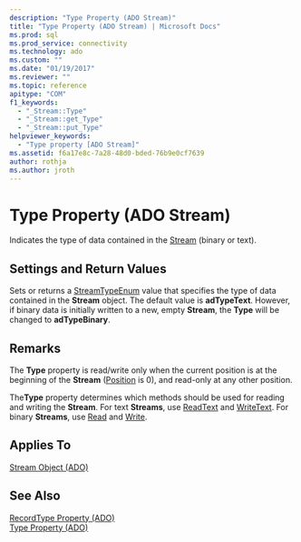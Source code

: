 ```yaml
---
description: "Type Property (ADO Stream)"
title: "Type Property (ADO Stream) | Microsoft Docs"
ms.prod: sql
ms.prod_service: connectivity
ms.technology: ado
ms.custom: ""
ms.date: "01/19/2017"
ms.reviewer: ""
ms.topic: reference
apitype: "COM"
f1_keywords: 
  - "_Stream::Type"
  - "_Stream::get_Type"
  - "_Stream::put_Type"
helpviewer_keywords: 
  - "Type property [ADO Stream]"
ms.assetid: f6a17e8c-7a28-48d0-bded-76b9e0cf7639
author: rothja
ms.author: jroth
---
```

# Type Property (ADO Stream)
Indicates the type of data contained in the [Stream](./stream-object-ado.md) (binary or text).  
  
## Settings and Return Values  
 Sets or returns a [StreamTypeEnum](./streamtypeenum.md) value that specifies the type of data contained in the **Stream** object. The default value is **adTypeText**. However, if binary data is initially written to a new, empty **Stream**, the **Type** will be changed to **adTypeBinary**.  
  
## Remarks  
 The **Type** property is read/write only when the current position is at the beginning of the **Stream** ([Position](./position-property-ado.md) is 0), and read-only at any other position.  
  
 The**Type** property determines which methods should be used for reading and writing the **Stream**. For text **Streams**, use [ReadText](./readtext-method.md) and [WriteText](./writetext-method.md). For binary **Streams**, use [Read](./read-method.md) and [Write](./write-method.md).  
  
## Applies To  
 [Stream Object (ADO)](./stream-object-ado.md)  
  
## See Also  
 [RecordType Property (ADO)](./recordtype-property-ado.md)   
 [Type Property (ADO)](./type-property-ado.md)